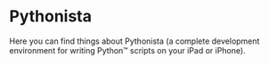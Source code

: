 # Pythonista
Here you can find things about Pythonista (a complete development environment for writing Python™ scripts on your iPad or iPhone).

